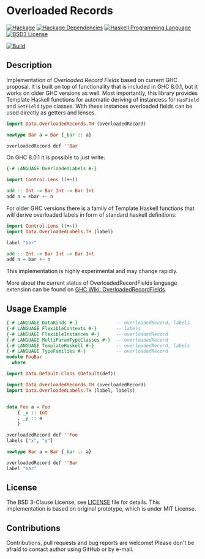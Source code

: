 # Overloaded Records

[![Hackage](http://img.shields.io/hackage/v/overloaded-records.svg)][Hackage: overloaded-records]
[![Hackage Dependencies](https://img.shields.io/hackage-deps/v/overloaded-records.svg)](http://packdeps.haskellers.com/reverse/overloaded-records)
[![Haskell Programming Language](https://img.shields.io/badge/language-Haskell-blue.svg)][Haskell.org]
[![BSD3 License](http://img.shields.io/badge/license-BSD3-brightgreen.svg)][tl;dr Legal: BSD3]

[![Build](https://travis-ci.org/trskop/overloaded-records.svg)](https://travis-ci.org/trskop/overloaded-records)


## Description

Implementation of *Overloaded Record Fields* based on current GHC proposal. It
is built on top of functionality that is included in GHC 8.0.1, but it works on
older GHC versions as well. Most importantly, this library provides Template
Haskell functions for automatic deriving of instancess for `HasField` and
`SetField` type classes. With these instances overloaded fields can be used
directly as getters and lenses.

```Haskell
import Data.OverloadedRecords.TH (overloadedRecord)

newtype Bar a = Bar {_bar :: a}

overloadedRecord def ''Bar
```

On GHC 8.0.1 it is possible to just write:

```Haskell
{-# LANGUAGE OverloadedLabels #-}

import Control.Lens ((+~))

add :: Int -> Bar Int -> Bar Int
add n = #bar +~ n
```

For older GHC versions there is a family of Template Haskell functions that
will derive overloaded labels in form of standard haskell definitions:

```Haskell
import Control.Lens ((+~))
import Data.OverloadedLabels.TH (label)

label "bar"

add :: Int -> Bar Int -> Bar Int
add n = bar +~ n
```

This implementation is highly experimental and may change rapidly.

More about the current status of OverloadedRecordFields language extension can
be found on [GHC Wiki: OverloadedRecordFields][].


## Usage Example

```Haskell
{-# LANGUAGE DataKinds #-}              -- overloadedRecord, labels
{-# LANGUAGE FlexibleContexts #-}       -- labels
{-# LANGUAGE FlexibleInstances #-}      -- overloadedRecord
{-# LANGUAGE MultiParamTypeClasses #-}  -- overloadedRecord
{-# LANGUAGE TemplateHaskell #-}        -- overloadedRecord, labels
{-# LANGUAGE TypeFamilies #-}           -- overloadedRecord
module FooBar
  where

import Data.Default.Class (Default(def))

import Data.OverloadedRecords.TH (overloadedRecord)
import Data.OverloadedLabels.TH (label, labels)


data Foo a = Foo
    { _x :: Int
    , _y :: a
    }

overloadedRecord def ''Foo
labels ["x", "y"]

newtype Bar a = Bar {_bar :: a}

overloadedRecord def ''Bar
label "bar"
```


## License

The BSD 3-Clause License, see [LICENSE][] file for details. This implementation
is based on original prototype, which is under MIT License.


## Contributions

Contributions, pull requests and bug reports are welcome! Please don't be
afraid to contact author using GitHub or by e-mail.


[GHC Wiki: OverloadedRecordFields]:
  https://ghc.haskell.org/trac/ghc/wiki/Records/OverloadedRecordFields
  "OverloadedRecordFields language extension on GHC Wiki"
[Hackage: overloaded-records]:
  http://hackage.haskell.org/package/overloaded-records
  "overloaded-records package on Hackage"
[Haskell.org]:
  http://www.haskell.org
  "The Haskell Programming Language"
[LICENSE]:
  https://github.com/trskop/overloaded-records/blob/master/LICENSE
  "License of overloaded-records package."
[tl;dr Legal: BSD3]:
  https://tldrlegal.com/license/bsd-3-clause-license-%28revised%29
  "BSD 3-Clause License (Revised)"
